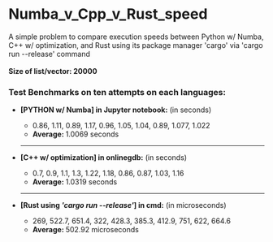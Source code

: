 # Numba_v_Cpp_v_Rust_speed
A simple problem to compare execution speeds between Python w/ Numba, C++ w/ optimization, and Rust using its package manager 'cargo' via 'cargo run --release' command <br><br>
<strong>Size of list/vector: 20000</strong>
<p>
  <h3>Test Benchmarks on ten attempts on each languages:</h3>
  <ul>
  <li><strong>[PYTHON w/ Numba] in Jupyter notebook:</strong> (in seconds)</li>
  <ul>
    <li>0.86, 1.11, 0.89, 1.17, 0.96, 1.05, 1.04, 0.89, 1.077, 1.022</li>
    <li><strong>Average: </strong>1.0069 seconds</li>
  </ul>
  <hr>
  <li><strong>[C++ w/ optimization] in onlinegdb:</strong> (in seconds)</li>
  <ul>
    <li>0.7, 0.9, 1.1, 1.3, 1.22, 1.18, 0.86, 0.87, 1.03, 1.16</li>
    <li><strong>Average: </strong>1.0319 seconds</li>
  </ul>
  <hr>
  <li><strong>[Rust using <i>'cargo run --release'</i>] in cmd:</strong> (in microseconds)</li>
  <ul>
    <li>269, 522.7, 651.4, 322, 428.3, 385.3, 412.9, 751, 622, 664.6</li>
    <li><strong>Average: </strong>502.92 microseconds</li>
  </ul>
  </ul>
</p>

